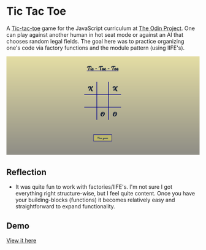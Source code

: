 # Tic Tac Toe

A [Tic-tac-toe](https://en.wikipedia.org/wiki/Tic-tac-toe) game for the JavaScript curriculum at [The Odin Project](https://www.theodinproject.com). One can play against another human in hot seat mode or against an AI that chooses random legal fields. The goal here was to practice organizing one's code via factory functions and the module pattern (using IIFE's).

![Screenshot](screenshot.png)

## Reflection

- It was quite fun to work with factories/IIFE's. I'm not sure I got everything right structure-wise, but I feel quite content. Once you have your building-blocks (functions) it becomes relatively easy and straightforward to expand functionality.

## Demo

[View it here](https://reinimax.github.io/tic-tac-toe/)
